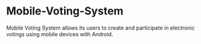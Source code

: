 # Mobile-Voting-System
Mobile Voting System allows its users to create and participate in electronic votings using mobile devices with Android.
